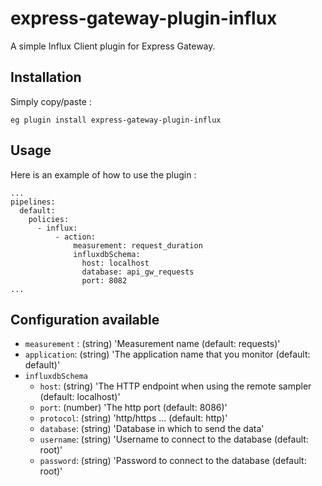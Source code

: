 # express-gateway-plugin-influx
A simple Influx Client plugin for Express Gateway.

## Installation

Simply copy/paste :

`eg plugin install express-gateway-plugin-influx`

## Usage

Here is an example of how to use the plugin :

```
...
pipelines:
  default:
    policies:
      - influx:
          - action:
              measurement: request_duration
              influxdbSchema:
                host: localhost
                database: api_gw_requests
                port: 8082
...
```

## Configuration available

- `measurement` : (string) 'Measurement name (default: requests)'
- `application`: (string) 'The application name that you monitor (default: default)'
- `influxdbSchema`
    - `host`: (string) 'The HTTP endpoint when using the remote sampler (default: localhost)'
    - `port`: (number) 'The http port (default: 8086)'
    - `protocol`: (string) 'http/https ... (default: http)'
    - `database`: (string) 'Database in which to send the data'
    - `username`: (string) 'Username to connect to the database (default: root)'
    - `password`: (string) 'Password to connect to the database (default: root)'

